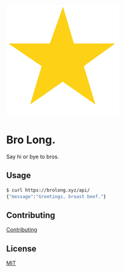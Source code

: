 ![star](/src/images/star.png)

# Bro Long.

Say hi or bye to bros.

## Usage

```bash
$ curl https://brolong.xyz/api/
{"message":"Greetings, broast beef."}
```

## Contributing

[Contributing](https://github.com/duffn/brolong/blob/master/CONTRIBUTING.md)

## License

[MIT](https://github.com/duffn/brolong/blob/master/LICENSE.md)
